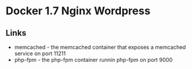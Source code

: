 # Docker 1.7 Nginx Wordpress

## Links

* memcached - the memcached container that exposes a memcached service on port 11211
* php-fpm - the php-fpm container runnin php-fpm on port 9000
